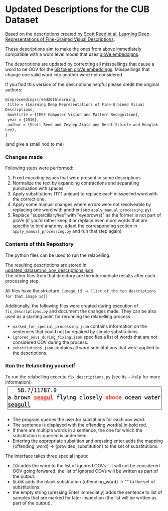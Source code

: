 # Updated Descriptions for the CUB Dataset


Based on the descriptions created by [Scott Reed et al. Learning Deep Representations of Fine-Grained Visual Descriptions](https://github.com/reedscot/cvpr2016).  

These descriptions aim to make the ones from above immediately compatible with a word level model that uses [gloVe embeddigns](https://nlp.stanford.edu/projects/glove/).  

The descriptions are updated by correcting all misspellings that cause a word to be OOV for the [6B token gloVe embeddings](http://nlp.stanford.edu/data/glove.6B.zip). Misspellings that change one valid word into another were not considered.

If you find this version of the descriptions helpful please credit the original authors:
```
@inproceedings{reed2016learning, 	
 title = {Learning Deep Representations of Fine-Grained Visual Descriptions,
 booktitle = {IEEE Computer Vision and Pattern Recognition},
 year = {2016},
 author = {Scott Reed and Zeynep Akata and Bernt Schiele and Honglak Lee},
}
```
(and give a small nod to me)
### Changes made
Following steps were performed:
1. Fixed encoding issues that were present in some descriptions
2. Normalize the text by expanding contractions and separating punctuation with spaces.
3. Apply substitutions (1111 unique) to replace each misspelled word with the correct one.
4. Apply some manual changes where errors were not resolveable by replacing one word with another (see ```apply_manual_processing.py```)
5. Replace "superciliary/ies" with "eyebrow(s)" as the former is not part of gloVe (if you'd rather keep it or replace even more words that are specific to bird anatomy, adapt the corresponding section in ```apply_manual_processing.py``` and run that step again)

### Contents of this Repository
The python files can be used to run the relabelling.

The resulting descriptions are stored in [updated_dataset/no_oov_descriptions.json](updated_dataset/no_oov_descriptions.json).  
The other files from that directory are the intermediate results after each processing step.  

All files have the structure: ```{image_id -> [list of the ten descriptions for that image id]}```

Additionally, the following files were created during execution of ```fix_descriptions.py``` and document the changes made. They can be also used as a starting point for rerunning the relabelling process. 

 - ```marked_for_special_processing.json``` contains information on the sentences that could not be repaired by simple substitutions.
 - ```ignored_oovs_during_fixing.json``` specifies a list of words that are not considered OOV during the process.
 - ```substitutions.json``` contains all word substitutions that were applied to the descriptions.
 
### Run the Relabelling yourself
To run the relabelling execute ```fix_descriptions.py``` (see its ```--help``` for more information).
![Interface used to create substitutions](https://github.com/awfuluncrn/cub_updated_descriptions/raw/master/cubinterface.png)

 - The program queries the user for substitions for each oov word.
 - The sentence is displayed with the offending word(s) in bold red.
 - If there are multiple words in a sentence, the one for which the substitution is queried is underlined.
 - Entering the appropriate substition and pressing enter adds the mapping {offending_word} -> {provided_substitution} to the set of substitutions.
 
 
 The interface takes three special inputs:
  - ```IGN``` adds the word to the list of ignored OOVs - it will not be considered OOV going forwared. the list of ignored OOVs will be written as part of the output.
  - ```BLANK``` adds the blank substitution {offending_word} -> "" to the set of substitutions.
  - the empty string (pressing Enter immediatly) adds the sentence to list of samples that are marked for later inspection (the list will be written as part of the output).
